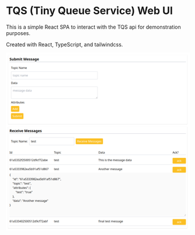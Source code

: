 # TQS (Tiny Queue Service) Web UI

This is a simple React SPA to interact with the TQS api for demonstration purposes.

Created with React, TypeScript, and tailwindcss.

![application](./app.png)